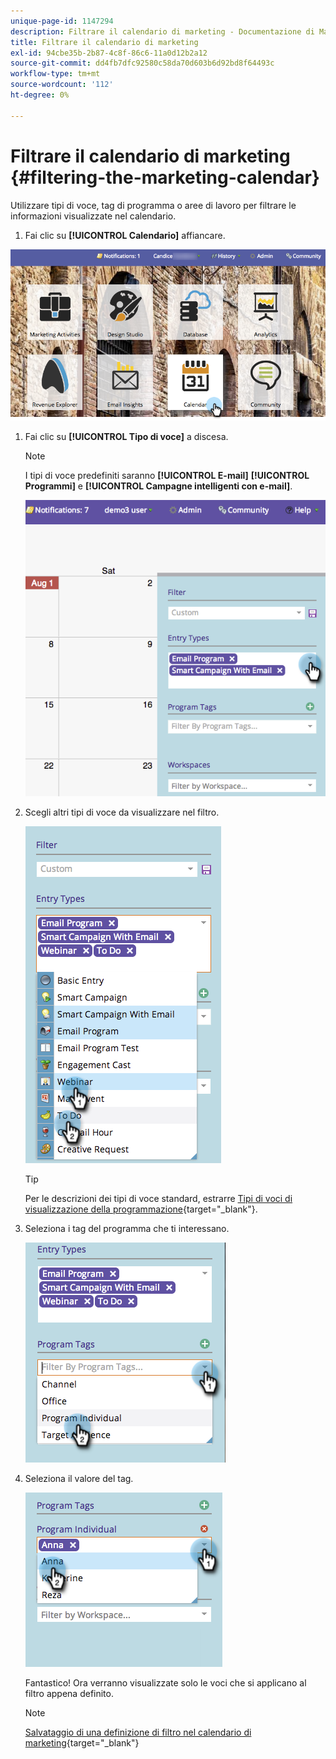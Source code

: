 ```yaml
---
unique-page-id: 1147294
description: Filtrare il calendario di marketing - Documentazione di Marketo - Documentazione del prodotto
title: Filtrare il calendario di marketing
exl-id: 94cbe35b-2b87-4c8f-86c6-11a0d12b2a12
source-git-commit: dd4fb7dfc92580c58da70d603b6d92bd8f64493c
workflow-type: tm+mt
source-wordcount: '112'
ht-degree: 0%

---
```


# Filtrare il calendario di marketing {#filtering-the-marketing-calendar}

Utilizzare tipi di voce, tag di programma o aree di lavoro per filtrare le informazioni visualizzate nel calendario.

1. Fai clic su **[!UICONTROL Calendario]** affiancare.

![](assets/2017-05-10-15-30-47.png)

1. Fai clic su **[!UICONTROL Tipo di voce]** a discesa.

   >[!NOTE]
   >
   >I tipi di voce predefiniti saranno **[!UICONTROL E-mail]** **[!UICONTROL Programmi]** e **[!UICONTROL Campagne intelligenti con e-mail]**.

   ![](assets/image2014-9-24-10-3a46-3a54.png)

1. Scegli altri tipi di voce da visualizzare nel filtro.

   ![](assets/image2014-9-24-10-3a47-3a0.png)

   >[!TIP]
   >
   >Per le descrizioni dei tipi di voce standard, estrarre [Tipi di voci di visualizzazione della programmazione](/help/marketo/product-docs/core-marketo-concepts/programs/program-schedule-view/program-schedule-view-entry-types.md){target="_blank"}.

1. Seleziona i tag del programma che ti interessano.

   ![](assets/image2014-9-24-10-3a47-3a5.png)

1. Seleziona il valore del tag.

   ![](assets/image2014-9-24-10-3a47-3a9.png)

   Fantastico! Ora verranno visualizzate solo le voci che si applicano al filtro appena definito.

   >[!NOTE]
   >
   >[Salvataggio di una definizione di filtro nel calendario di marketing](/help/marketo/product-docs/core-marketo-concepts/marketing-calendar/working-with-the-calendar/saving-a-filter-definition-in-the-marketing-calendar.md){target="_blank"}

